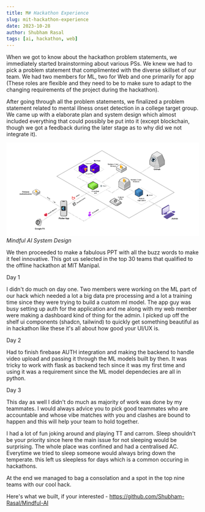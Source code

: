 ```yaml
---
title: M# Hackathon Experience
slug: mit-hackathon-experience
date: 2023-10-28
author: Shubham Rasal
tags: [ai, hackathon, web]
---
```



When we got to know about the hackathon problem statements, we immediately started brainstorming about various PSs. We knew we had to pick a problem statement that complimented with the diverse skillset of our team. We had two members for ML, two for Web and one primarily for app (These roles are flexible and they need to be to make sure to adapt to the changing requirements of the project during the hackathon).

After going through all the problem statements, we finalized a problem statement related to mental illness onset detection in a college target group. We came up with a elaborate plan and system design which almost included everything that could possibly be put into it (except blockchain, though we got a feedback during the later stage as to why did we not integrate it).

![Mindful AI System Design](../mindful-ai-system-design.png "Mindful AI System Design") *Mindful AI System Design*

We then proceeded to make a fabulous PPT with all the buzz words to make it feel innovative. This got us selected in the top 30 teams that qualified to the offline hackathon at MIT Manipal.

Day 1

I didn't do much on day one. Two members were working on the ML part of our hack  which needed a lot a big data pre processing and a lot a training time since they were trying to build a custom ml model. The app guy was busy setting up auth for the application and me along with my web member were making a dashboard kind of thing for the admin. I picked up off the shelf ui components (shadcn, tailwind) to quickly get something beautiful as in hackathon like these it's all about how good your UI/UX is.

Day 2

Had to finish firebase AUTH integration and making the backend to handle video upload and passing it through the ML models built by then. It was tricky to work with flask as backend tech since it was my first time and using it was a requirement since the ML model dependecies are all in python.

Day 3

This day as well I didn't do much as majority of work was done by my teammates. I would always advice you to pick good teammates who are accountable and whose vibe matches with you and clashes are bound to happen and this will help your team to hold together. 

I had a lot of fun joking around and playing TT and carrom. Sleep shouldn't be your priority since here the main issue for not sleeping would be surprising. The whole place was confined and had a centralised AC. Everytime we tried to sleep someone would always bring down the temperate. this left us sleepless for days which is a common occuring in hackathons.

At the end we managed to bag a consolation and a spot in the top nine teams with our cool hack.

Here's what we built, if your interested - https://github.com/Shubham-Rasal/Mindful-AI